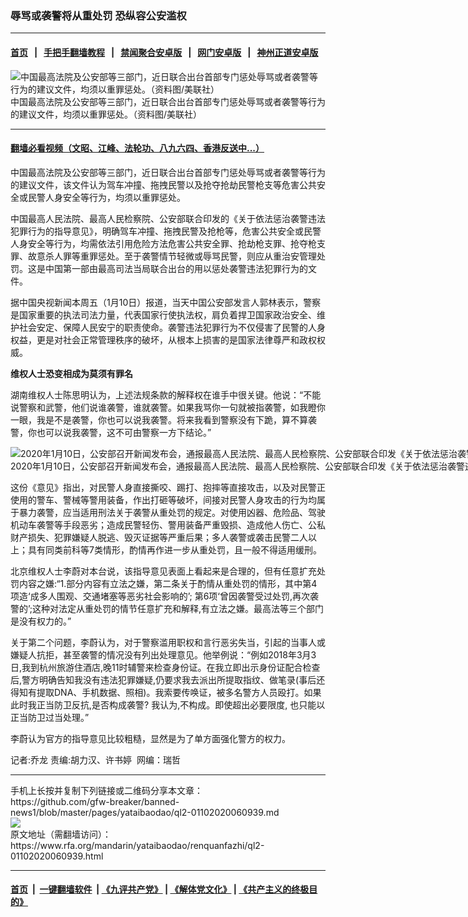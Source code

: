### 辱骂或袭警将从重处罚  恐纵容公安滥权
------------------------

#### [首页](https://github.com/gfw-breaker/banned-news1/blob/master/README.md) &nbsp;&nbsp;|&nbsp;&nbsp; [手把手翻墙教程](https://github.com/gfw-breaker/guides/wiki) &nbsp;&nbsp;|&nbsp;&nbsp; [禁闻聚合安卓版](https://github.com/gfw-breaker/bn-android) &nbsp;&nbsp;|&nbsp;&nbsp; [网门安卓版](https://github.com/oGate2/oGate) &nbsp;&nbsp;|&nbsp;&nbsp; [神州正道安卓版](https://github.com/SzzdOgate/update) 



<div id="headerimg">
 <img alt="中国最高法院及公安部等三部门，近日联合出台首部专门惩处辱骂或者袭警等行为的建议文件，均须以重罪惩处。（资料图/美联社）" src="https://www.rfa.org/mandarin/yataibaodao/renquanfazhi/ql2-01102020060939.html/AP-345I6I6I4U43U.jpg/@@images/d9be5b0f-a310-4c76-9981-f5a329449ef7.jpeg" title="中国最高法院及公安部等三部门，近日联合出台首部专门惩处辱骂或者袭警等行为的建议文件，均须以重罪惩处。（资料图/美联社）"/>
 <div id="headerimgcontents">
  <div id="headerimgcaption">
   <span>
    中国最高法院及公安部等三部门，近日联合出台首部专门惩处辱骂或者袭警等行为的建议文件，均须以重罪惩处。（资料图/美联社）
   </span>
   <!-- zoomattribute -->
  </div>
  <!-- headerimgcaption -->
 </div>
 <!-- headerimagecontents -->
</div>

<hr/>


#### [翻墙必看视频（文昭、江峰、法轮功、八九六四、香港反送中...）](http://167.172.214.107/home.html)

<div id="storytext">
 <div>
  <div class="slot_header">
  </div>
 </div>
 <p>
  中国最高法院及公安部等三部门，近日联合出台首部专门惩处辱骂或者袭警等行为的建议文件，该文件认为驾车冲撞、拖拽民警以及抢夺抢劫民警枪支等危害公共安全或民警人身安全等行为，均须以重罪惩处。
 </p>
 <p>
  中国最高人民法院、最高人民检察院、公安部联合印发的《关于依法惩治袭警违法犯罪行为的指导意见》，明确驾车冲撞、拖拽民警及抢枪等，危害公共安全或民警人身安全等行为，均需依法引用危险方法危害公共安全罪、抢劫枪支罪、抢夺枪支罪、故意杀人罪等重罪惩处。至于袭警情节轻微或辱骂民警，则应从重治安管理处罚。这是中国第一部由最高司法当局联合出台的用以惩处袭警违法犯罪行为的文件。
 </p>
 <p>
 </p>
 <p>
 </p>
 <p>
  据中国央视新闻本周五（1月10日）报道，当天中国公安部发言人郭林表示，警察是国家重要的执法司法力量，代表国家行使执法权，肩负着捍卫国家政治安全、维护社会安定、保障人民安宁的职责使命。袭警违法犯罪行为不仅侵害了民警的人身权益，更是对社会正常管理秩序的破坏，从根本上损害的是国家法律尊严和政权权威。
 </p>
 <p>
  <b>
   维权人士恐变相成为莫须有罪名
  </b>
 </p>
 <p>
  湖南维权人士陈思明认为，上述法规条款的解释权在谁手中很关键。他说：“不能说警察和武警，他们说谁袭警，谁就袭警。如果我骂你一句就被指袭警，如我瞪你一眼，我是不是袭警，你也可以说我袭警。将来我看到警察没有下跪，算不算袭警，你也可以说我袭警，这不可由警察一方下结论。”
 </p>
 <p>
 </p>
 <p>
  <div class="image-inline captioned" style="width:1268px;">
   <div style="width:1268px;">
    <img alt="2020年1月10日，公安部召开新闻发布会，通报最高人民法院、最高人民检察院、公安部联合印发《关于依法惩治袭警违法犯罪行为的指导意见》相关情况。（视频截图）" src="https://www.rfa.org/mandarin/yataibaodao/renquanfazhi/ql2-01102020060939.html/ql2-1.jpg" title="2020年1月10日，公安部召开新闻发布会，通报最高人民法院、最高人民检察院、公安部联合印发《关于依法惩治袭警违法犯罪行为的指导意见》相关情况。（视频截图）"/>
   </div>
   <div class="image-caption">
    <span style="width:1268px;">
     2020年1月10日，公安部召开新闻发布会，通报最高人民法院、最高人民检察院、公安部联合印发《关于依法惩治袭警违法犯罪行为的指导意见》相关情况。（视频截图）
    </span>
    <span class="copyright">
    </span>
   </div>
  </div>
 </p>
 <p>
  这份《意见》指出，对民警人身直接撕咬、踢打、抱摔等直接攻击，以及对民警正使用的警车、警械等警用装备，作出打砸等破坏，间接对民警人身攻击的行为均属于暴力袭警，应当适用刑法关于袭警从重处罚的规定。对使用凶器、危险品、驾驶机动车袭警等手段恶劣；造成民警轻伤、警用装备严重毁损、造成他人伤亡、公私财产损失、犯罪嫌疑人脱逃、毁灭证据等严重后果；多人袭警或袭击民警二人以上；具有同类前科等7类情形，酌情再作进一步从重处罚，且一般不得适用缓刑。
 </p>
 <p>
  北京维权人士李蔚对本台说，该指导意见表面上看起来是合理的，但有任意扩充处罚内容之嫌:“1.部分内容有立法之嫌，第二条关于酌情从重处罚的情形，其中第4项造‘成多人围观、交通堵塞等恶劣社会影响的’; 第6项‘曾因袭警受过处罚,再次袭警的’;这种对法定从重处罚的情节任意扩充和解释,有立法之嫌。最高法等三个部门是没有权力的。”
 </p>
 <p>
  关于第二个问题，李蔚认为，对于警察滥用职权和言行恶劣失当，引起的当事人或嫌疑人抗拒，甚至袭警的情况没有列出处理意见。他举例说：“例如2018年3月3日,我到杭州旅游住酒店,晚11时辅警来检查身份证。在我立即出示身份证配合检查后,警方明确告知我没有违法犯罪嫌疑,仍要求我去派出所提取指纹、做笔录(事后还得知有提取DNA、手机数据、照相)。我索要传唤证，被多名警方人员殴打。如果此时我正当防卫反抗,是否构成袭警? 我认为,不构成。即使超出必要限度, 也只能以正当防卫过当处理。”
 </p>
 <p>
  李蔚认为官方的指导意见比较粗糙，显然是为了单方面强化警方的权力。
 </p>
 <p>
 </p>
 <p>
  记者:乔龙 责编:胡力汉、许书婷  网编：瑞哲
 </p>
</div>

<hr/>
手机上长按并复制下列链接或二维码分享本文章：<br/>
https://github.com/gfw-breaker/banned-news1/blob/master/pages/yataibaodao/ql2-01102020060939.md <br/>
<a href='https://github.com/gfw-breaker/banned-news1/blob/master/pages/yataibaodao/ql2-01102020060939.md'><img src='https://github.com/gfw-breaker/banned-news1/blob/master/pages/yataibaodao/ql2-01102020060939.md.png'/></a> <br/>
原文地址（需翻墙访问）：https://www.rfa.org/mandarin/yataibaodao/renquanfazhi/ql2-01102020060939.html


------------------------
#### [首页](https://github.com/gfw-breaker/banned-news1/blob/master/README.md) &nbsp;|&nbsp; [一键翻墙软件](https://github.com/gfw-breaker/nogfw/blob/master/README.md) &nbsp;| [《九评共产党》](https://github.com/gfw-breaker/9ping.md/blob/master/README.md#九评之一评共产党是什么) | [《解体党文化》](https://github.com/gfw-breaker/jtdwh.md/blob/master/README.md) | [《共产主义的终极目的》](https://github.com/gfw-breaker/gczydzjmd.md/blob/master/README.md)


<img src='http://gfw-breaker.win/banned-news/pages/yataibaodao/ql2-01102020060939.md' width='0px' height='0px'/>